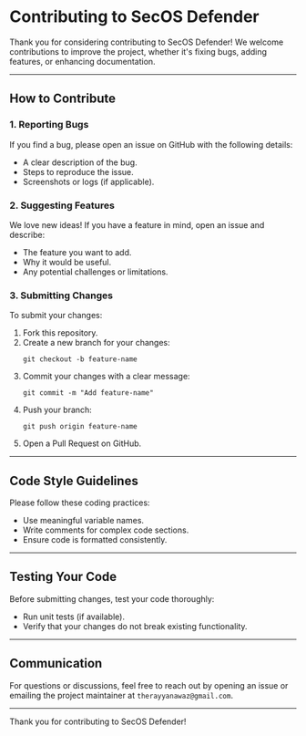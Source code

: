 # Contributing to SecOS Defender

Thank you for considering contributing to SecOS Defender! We welcome contributions to improve the project, whether it's fixing bugs, adding features, or enhancing documentation.

---

## How to Contribute

### 1. Reporting Bugs
If you find a bug, please open an issue on GitHub with the following details:
- A clear description of the bug.
- Steps to reproduce the issue.
- Screenshots or logs (if applicable).

### 2. Suggesting Features
We love new ideas! If you have a feature in mind, open an issue and describe:
- The feature you want to add.
- Why it would be useful.
- Any potential challenges or limitations.

### 3. Submitting Changes
To submit your changes:
1. Fork this repository.
2. Create a new branch for your changes:
   ```
   git checkout -b feature-name
   ```
3. Commit your changes with a clear message:
   ```
   git commit -m "Add feature-name"
   ```
4. Push your branch:
   ```
   git push origin feature-name
   ```
5. Open a Pull Request on GitHub.

---

## Code Style Guidelines
Please follow these coding practices:
- Use meaningful variable names.
- Write comments for complex code sections.
- Ensure code is formatted consistently.

---

## Testing Your Code
Before submitting changes, test your code thoroughly:
- Run unit tests (if available).
- Verify that your changes do not break existing functionality.

---

## Communication
For questions or discussions, feel free to reach out by opening an issue or emailing the project maintainer at `therayyanawaz@gmail.com`.

---

Thank you for contributing to SecOS Defender!
